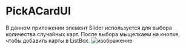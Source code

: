 # PickACardUI
В данном приложении элемент Slider используется для выбора количества случайных карт. После выбора мыщелкаем на кнопке, чтобы добавить карты в ListBox.
![изображение](https://github.com/Bass4Jazz/PickACardUI/assets/146194932/24fa87c3-2a26-465f-8b66-7b9e288fbe4a)
